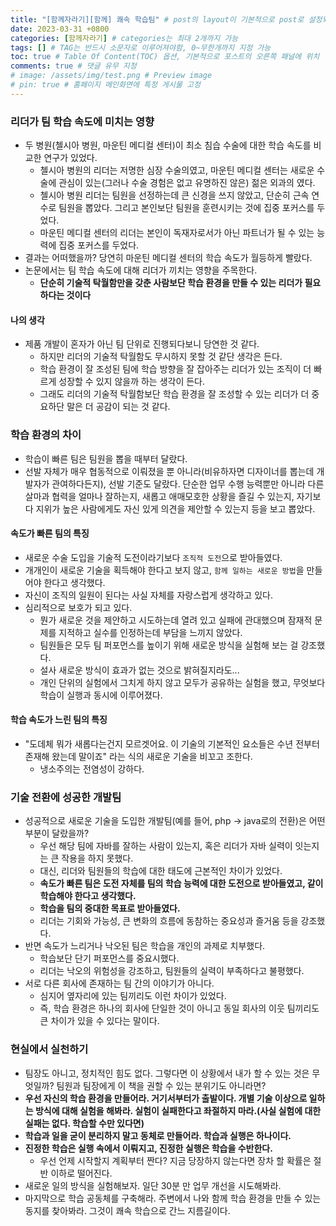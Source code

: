```yaml
---
title: "[함께자라기][함께] 쾌속 학습팀" # post의 layout이 기본적으로 post로 설정되어있어서 Front Matter에 따로 layout변수를 만들어 주지 않아도 됨
date: 2023-03-31 +0800
categories: [함께자라기] # categories는 최대 2개까지 가능
tags: [] # TAG는 반드시 소문자로 이루어져야함, 0~무한개까지 지정 가능
toc: true # Table Of Content(TOC) 옵션, 기본적으로 포스트의 오른쪽 패널에 위치
comments: true # 댓글 유무 지정
# image: /assets/img/test.png # Preview image
# pin: true # 홈페이지 메인화면에 특정 게시물 고정
---
```



### 리더가 팀 학습 속도에 미치는 영향
- 두 병원(첼시아 병원, 마운틴 메디컬 센터)이 최소 침습 수술에 대한 학습 속도를 비교한 연구가 있었다.
  - 첼시아 병원의 리더는 저명한 심장 수술의였고, 마운틴 메디컬 센터는 새로운 수술에 관심이 있는(그러나 수술 경험은 없고 유명하진 않은) 젊은 외과의 였다.
  - 첼시아 병원 리더는 팀원을 선정하는데 큰 신경을 쓰지 않았고, 단순히 근속 연수로 팀원을 뽑았다. 그리고 본인보단 팀원을 훈련시키는 것에 집중 포커스를 두었다.
  - 마운틴 메디컬 센터의 리더는 본인이 독재자로서가 아닌 파트너가 될 수 있는 능력에 집중 포커스를 두었다.
- 결과는 어떠했을까? 당연히 마운틴 메디컬 센터의 학습 속도가 월등하게 빨랐다.
- 논문에서는 팀 학습 속도에 대해 리더가 끼치는 영향을 주목한다.
  - <b>단순히 기술적 탁월함만을 갖춘 사람보단 학습 환경을 만들 수 있는 리더가 필요하다는 것이다</b>

#### 나의 생각
- 제품 개발이 혼자가 아닌 팀 단위로 진행되다보니 당연한 것 같다.
  - 하지만 리더의 기술적 탁월함도 무시하지 못할 것 같단 생각은 든다.
  - 학습 환경이 잘 조성된 팀에 학습 방향을 잘 잡아주는 리더가 있는 조직이 더 빠르게 성장할 수 있지 않을까 하는 생각이 든다. 
  - 그래도 리더의 기술적 탁월함보단 학습 환경을 잘 조성할 수 있는 리더가 더 중요하단 말은 더 공감이 되는 것 같다.

### 학습 환경의 차이
- 학습이 빠른 팀은 팀원을 뽑을 때부터 달랐다.
- 선발 자체가 매우 협동적으로 이뤄졌을 뿐 아니라(비유하자면 디자이너를 뽑는데 개발자가 관여하다든지), 선발 기준도 달랐다.
단순한 업무 수행 능력뿐만 아니라 다른 살마과 협력을 얼마나 잘하는지, 새롭고 애매모호한 상황을 즐길 수 있는지, 자기보다 지위가 높은 사람에게도 자신 있게 의견을 제안할 수 있는지 등을 보고 뽑았다.

#### 속도가 빠른 팀의 특징
- 새로운 수술 도입을 기술적 도전이라기보다 `조직적 도전`으로 받아들였다.
- 개개인이 새로운 기술을 획득해야 한다고 보지 않고, `함께 일하는 새로운 방법`을 만들어야 한다고 생각했다.
- 자신이 조직의 일원이 된다는 사실 자체를 자랑스럽게 생각하고 있다.
- 심리적으로 보호가 되고 있다.
  - 뭔가 새로운 것을 제안하고 시도하는데 열려 있고 실패에 관대했으며 잠재적 문제를 지적하고 실수를 인정하는데 부담을 느끼지 않았다.
  - 팀원들은 모두 팀 퍼포먼스를 높이기 위해 새로운 방식을 실험해 보는 걸 강조했다.
  - 설사 새로운 방식이 효과가 없는 것으로 밝혀질지라도...
  - 개인 단위의 실험에서 그치게 하지 않고 모두가 공유하는 실험을 했고, 무엇보다 학습이 실행과 동시에 이루어졌다.

#### 학습 속도가 느린 팀의 특징
- "도데체 뭐가 새롭다는건지 모르겟어요. 이 기술의 기본적인 요소들은 수년 전부터 존재해 왔는데 말이죠" 라는 식의 새로운 기술을 비꼬고 조한다.
  - 냉소주의는 전염성이 강하다.

### 기술 전환에 성공한 개발팀
- 성공적으로 새로운 기술을 도입한 개발팀(예를 들어, php -> java로의 전환)은 어떤 부분이 달랐을까?
  - 우선 해당 팀에 자바를 잘하는 사람이 있는지, 혹은 리더가 자바 실력이 잇는지는 큰 작용을 하지 못했다.
  - 대신, 리더와 팀원들의 학습에 대한 태도에 근본적인 차이가 있었다.
  - <b>속도가 빠른 팀은 도전 자체를 팀의 학습 능력에 대한 도전으로 받아들였고, 같이 학습해야 한다고 생각했다.</b>
  - <b>학습을 팀의 중대한 목표로 받아들였다.</b>
  - 리더는 기회와 가능성, 큰 변화의 흐름에 동참하는 중요성과 즐거움 등을 강조했다.
- 반면 속도가 느리거나 낙오된 팀은 학습을 개인의 과제로 치부했다.
  - 학습보단 단기 퍼포먼스를 중요시했다.
  - 리더는 낙오의 위험성을 강조하고, 팀원들의 실력이 부족하다고 불평했다.
- 서로 다른 회사에 존재하는 팀 간의 이야기가 아니다.
  - 심지어 옆자리에 있는 팀끼리도 이런 차이가 있었다.
  - 즉, 학습 환경은 하나의 회사에 단일한 것이 아니고 동일 회사의 이웃 팀끼리도 큰 차이가 있을 수 있다는 말이다.

### 현실에서 실천하기
- 팀장도 아니고, 정치적인 힘도 없다. 그렇다면 이 상황에서 내가 할 수 있는 것은 무엇일까? 팀원과 팀장에게 이 책을 권할 수 있는 분위기도 아니라면?
- <b>우선 자신의 학습 환경을 만들어라. 거기서부터가 출발이다. 개별 기술 이상으로 일하는 방식에 대해 실험을 해봐라. 실험이 실패한다고 좌절하지 마라.(사실 실험에 대한 실패는 없다. 학습할 수만 있다면)</b>
- <b>학습과 일을 굳이 분리하지 말고 동체로 만들어라. 학습과 실행은 하나이다.</b>
- <b>진정한 학습은 실행 속에서 이뤄지고, 진정한 실행은 학습을 수반한다.</b>
  - 우선 언제 시작할지 계획부터 짠다? 지금 당장하지 않는다면 장차 할 확률은 절반 이하로 떨어진다.
- 새로운 일의 방식을 실험해보자. 일단 30분 만 업무 개선을 시도해봐라.
- 마지막으로 학습 공동체를 구축해라. 주변에서 나와 함께 학습 환경을 만들 수 있는 동지를 찾아봐라. 그것이 쾌속 학습으로 간느 지름길이다.